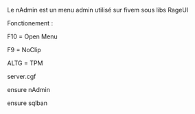Le nAdmin est un menu admin utilisé sur fivem sous libs RageUI 

Fonctionement :
 
 F10 = Open Menu
 
 F9 = NoClip
 
 ALTG = TPM
  

server.cgf

ensure nAdmin

ensure sqlban
